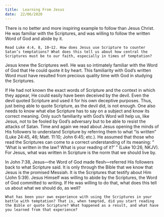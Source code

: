 ```yaml
---
title:  Learning From Jesus
date:  22/06/2020
---
```


There is no better and more inspiring example to follow than Jesus Christ. He was familiar with the Scriptures, and was willing to follow the written Word of God and abide by it.

`Read Luke 4:4, 8, 10–12. How does Jesus use Scripture to counter Satan’s temptations? What does this tell us about how central the Scriptures must be to our faith, especially in times of temptation?`

Jesus knew the Scriptures well. He was so intimately familiar with the Word of God that He could quote it by heart. This familiarity with God’s written Word must have resulted from precious quality time with God in studying the Scriptures.

If He had not known the exact words of Scripture and the context in which they appear, He could easily have been deceived by the devil. Even the devil quoted Scripture and used it for his own deceptive purposes. Thus, just being able to quote Scripture, as the devil did, is not enough. One also needs to know what else Scripture has to say on a subject and know its correct meaning. Only such familiarity with God’s Word will help us, like Jesus, not to be fooled by God’s adversary but to be able to resist the attacks of Satan. Time and again we read about Jesus opening the minds of His followers to understand Scripture by referring them to what “is written” (Luke 24:45, 46; Matt. 11:10; John 6:45; etc.). He assumed that those who read the Scriptures can come to a correct understanding of its meaning: “ ‘What is written in the law? What is your reading of it?’ ” (Luke 10:26, NKJV). For Jesus, what was written in Scripture is the norm that we should live by.

In John 7:38, Jesus—the Word of God made flesh—referred His followers back to what Scripture said. It is only through the Bible that we know that Jesus is the promised Messiah. It is the Scriptures that testify about Him (John 5:39). Jesus Himself was willing to abide by the Scriptures, the Word of God committed to writing. If He was willing to do that, what does this tell us about what we should do, as well?

`What has been your own experience with using the Scriptures in your battle with temptation? That is, when tempted, did you start reading the Bible or quote Scripture? What happened as a result, and what have you learned from that experience?`